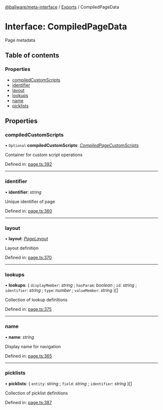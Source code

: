 [@ballware/meta-interface](../README.md) / [Exports](../modules.md) / CompiledPageData

# Interface: CompiledPageData

Page metadata

## Table of contents

### Properties

- [compiledCustomScripts](compiledpagedata.md#compiledcustomscripts)
- [identifier](compiledpagedata.md#identifier)
- [layout](compiledpagedata.md#layout)
- [lookups](compiledpagedata.md#lookups)
- [name](compiledpagedata.md#name)
- [picklists](compiledpagedata.md#picklists)

## Properties

### compiledCustomScripts

• `Optional` **compiledCustomScripts**: [*CompiledPageCustomScripts*](compiledpagecustomscripts.md)

Container for custom script operations

Defined in: [page.ts:392](https://github.com/ballware/ballware-client/blob/37e08ea/packages/meta-interface/src/page.ts#L392)

___

### identifier

• **identifier**: *string*

Unique identifier of page

Defined in: [page.ts:360](https://github.com/ballware/ballware-client/blob/37e08ea/packages/meta-interface/src/page.ts#L360)

___

### layout

• **layout**: [*PageLayout*](pagelayout.md)

Layout definition

Defined in: [page.ts:370](https://github.com/ballware/ballware-client/blob/37e08ea/packages/meta-interface/src/page.ts#L370)

___

### lookups

• **lookups**: { `displayMember`: *string* ; `hasParam`: *boolean* ; `id`: *string* ; `identifier`: *string* ; `type`: *number* ; `valueMember`: *string*  }[]

Collection of lookup definitions

Defined in: [page.ts:375](https://github.com/ballware/ballware-client/blob/37e08ea/packages/meta-interface/src/page.ts#L375)

___

### name

• **name**: *string*

Display name for navigation

Defined in: [page.ts:365](https://github.com/ballware/ballware-client/blob/37e08ea/packages/meta-interface/src/page.ts#L365)

___

### picklists

• **picklists**: { `entity`: *string* ; `field`: *string* ; `identifier`: *string*  }[]

Collection of picklist definitions

Defined in: [page.ts:387](https://github.com/ballware/ballware-client/blob/37e08ea/packages/meta-interface/src/page.ts#L387)
